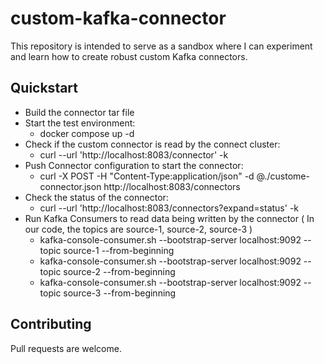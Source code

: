 # custom-kafka-connector
This repository is intended to serve as a sandbox where I can experiment and learn how to create robust custom Kafka connectors.


## Quickstart
* Build the connector tar file
* Start the test environment:
    * docker compose up -d
* Check if the custom connector is read by the connect cluster:
    * curl --url 'http://localhost:8083/connector' -k
* Push Connector configuration to start the connector:
    * curl -X POST -H "Content-Type:application/json" -d @./custome-connector.json http://localhost:8083/connectors
* Check the status of the connector:
    * curl --url 'http://localhost:8083/connectors?expand=status' -k
* Run Kafka Consumers to read data being written by the connector ( In our code, the topics are source-1, source-2, source-3 )
    * kafka-console-consumer.sh --bootstrap-server localhost:9092 --topic source-1 --from-beginning
    * kafka-console-consumer.sh --bootstrap-server localhost:9092 --topic source-2 --from-beginning
    * kafka-console-consumer.sh --bootstrap-server localhost:9092 --topic source-3 --from-beginning


## Contributing
Pull requests are welcome.
